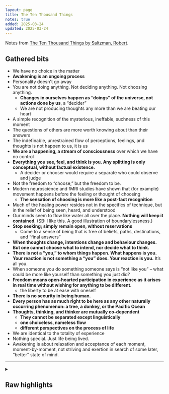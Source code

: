 ```yaml
---
layout: page
title: The Ten Thousand Things
notes: true
added: 2025-03-24
updated: 2025-03-24
---
```


Notes from [The Ten Thousand Things by Saltzman, Robert](https://www.goodreads.com/book/show/34355989-the-ten-thousand-things).

## Gathered bits

- We have no choice in the matter
- **Awakening is an ongoing process**
- Personality doesn't go away
- You are not doing anything. Not deciding anything. Not choosing anything.
    - **Changes in ourselves happen as “doings” of the universe, not actions done by us**, a “decider”
    - We are not producing thoughts any more than we are beating our heart
- A simple recognition of the mysterious, ineffable, suchness of this moment
- The questions of others are more worth knowing about than their answers
- The indefinable, unrestrained flow of perceptions, feelings, and thoughts is not happen to us, it is us
- **We are a happening, a stream of consciousness** over which we have no control
- **Everything you see, feel, and think is you. Any splitting is only conceptual, without factual existence.**
    - A decider or chooser would require a separate who could observe and judge
- Not the freedom to “choose,” but the freedom to be.
- Modern neuroscience and fMRI studies have shown that (for example) movement happens before the feeling or thought of choosing
    - **The sensation of choosing is more like a post-fact recognition**
- Much of the healing power resides not in the specifics of technique, but in the relief of being seen, heard, and understood
- Our minds seem to flow like water all over the place. **Nothing will keep it contained**. (SB: I like this. A good illustration of boundarylessness.)
- **Stop seeking; simply remain open, without reservations**
    - Come to a sense of being that is free of beliefs, paths, destinations, and “final answers”
- **When thoughts change, intentions change and behaviour changes. But one cannot choose what to intend, nor decide what to think.**
- **There is not a “you,” to whom things happen. What happens is you. Your reaction is not something a “you” does. Your reaction is you.** It’s all you.
- When someone you do something someone says is “not like you” – what could be more like yourself than something you just did?
- **Freedom means open-hearted participation in experience as it arises in real time without wishing for anything to be different.**
    - the liberty to be at ease with oneself
- **There is no security in being human.**
- **Every person has as much right to be here as any other naturally occurring phenomenon: a tree, a donkey, or the Pacific Ocean**
- **Thoughts, thinking, and thinker are mutually co-dependent**
    - **They cannot be separated except linguistically**
    - **one choiceless, nameless flow**
    - **different perspectives on the process of life**
- We are identical to the totality of experience
- Nothing special. Just life being lived.
- Awakening is about relaxation and acceptance of each moment, moment-by-moment, not striving and exertion in search of some later, “better” state of mind.

<hr>

<details>
<summary>
<h2>Raw highlights</h2>
</summary>
<div markdown="1">
### Chapter 1, Awakening And Behaviour

- I cannot do that assembling any more than I can digest food or circulate blood. I have no choice in the matter.
- I am well aware that what I see and feel is a concoction of some sort or another, but this world is the world I have, and so I, an apparent constituent of this world of mine, live in it and with it—not in a world of conjecture, supposition, and mysticism about ultimate matters, but here and now.
- Awakening, I say, never ends, and neither does personality.
- Personality comes upon us like fate, and is expressed and lived out naturally. In my understanding, the only modifications to this automatic expression arrive via outside influences. Changes happen along with the “doings” of the entire universe, not in obedience to the wishes of an apparent “decider.”
- that “not-knowing” is part and parcel of what I consider “awake.”
- Each moment is unique in its suchness—its essential character—come and gone like a lightning flash.

### Chapter 2, A Clean Slate

- a simple recognition of the mysterious, ineffable suchness of this moment. In that recognition, there is no thought of meditation, no practice of meditation, and no meditator or doer of anything else.
- All at once you see that you are not doing anything. Not deciding anything. Not choosing anything.
- That fantasy fades, leaving no exit from the inevitable, ceaseless stream of consciousness
- Your beliefs are your beliefs merely because you believe them, which indicates nothing about their facticity.
- For a mind free of beliefs, what is, is, regardless of interpretations others may try to impose upon this aliveness
- This does not mean avoiding hearing what the Buddha had to say, or Trungpa, whom I just mentioned, or others. But it is their questions that are worth knowing about, not their answers.

### Chapter 3, Awakening Never Ends

- The “I” who is replying to questions here is not a “person” at all, which is really only a legal and social designation, but an indefinable, unrestrained flow of perceptions, feelings, and thoughts. That flow is not happening to me. That flow is me. In the eyes of the world Robert may be a person, but to myself I am not a person, but a happening, a stream of consciousness over which I have no control.
- The perceived myself of this moment cannot and will not last into the next. As a social construction, yes; as a memory, perhaps; but as a genuine happening, no.

### Chapter 4, Thoughts Don’t Hang Me Up

- This is a question of seeing and understanding the falsity of the habitual, repetitive idea that one can decide to change and then effect that change through “will power.”
- a fiction, and so is the idea of a separate, detached myself who can observe, judge, and finally choose which motivations to follow and which to ignore. Everything you see, feel, and think is you. Any splitting is only conceptual, without factual existence.
- The only “reality” you can ever know is the totality of what you see, feel, and think right now—all of it.
- No one is making that. No one is doing that. It’s all of a piece and cannot be split.

### Chapter 5, Freedom From Unwanted Thoughts

- When the path peters out, and you find yourself alone and without assurances of anything, this aliveness, unmitigated, is apparent.
- I mean alone in the comprehension that your indefinable presence in this mysterious stream of energy we call “life” brings your world into being—not the world, but your world.
- As I am not producing thoughts any more than I am beating my heart, I do not control them either.
- You cannot escape from this moment. Where would you go? You must live with whatever you see, feel, and think.
thoughts have no staying power. A thought arises and passes away again naturally, just to be replaced by the next thought.

### Chapter 6, The Freedom To Be

- Since the advent of functional magnetic resonance imaging and other recent ways of studying the brain, it has become apparent that when one “chooses” to move a part of the body, the necessary preparations for executing that movement took place in the brain before—sometimes seconds before— there was a feeling or thought of choosing anything. So the sensation of choosing is really more like a recognition, after the fact, of unconscious occurrences than an actual choice.
- The deepest wellsprings of thought and action exist beyond our ken and beyond conscious control.
- not the freedom to “choose,” but the freedom to be.

### Chapter 7, I’m A Different Person Now

- saying that myself is always changing does not mean that myself is nonexistent,
- If locked into a point of view that sees oneself as the thinker of thoughts, it will never even occur to that myself that “myself” is also a thought,
- What you call your “grappling” with the idea of constant change is a kind of resistance to the fact of impermanence.
- the proper treatment for PTSD is not avoidance of triggers. Emotional avoidance is a symptom of PTSD, not a treatment for it. Dodging triggers may seem to create a feeling of comfort and safety, but therapists know that behavioural avoidance most often leads to a worsening of symptoms, not a healing of them.
- Much of the healing power, I have found, resides not in the specifics of technique, but in the relief of being seen, heard, and understood.

### Chapter 8, What Makes Us Unique?

- It is not “my” mind. I don’t own it. I cannot control it. It will not mind me. It seems to flow like water all over the place. Nothing will keep it contained.
- “myself in here and the world out there.” Hanging on to that schema could feel a good deal more secure than going exploring without a map.

### Chapter 9, A Dog With A Bone

- If you speak the language represented by those squiggles, a flow of images and ideas arises effortlessly.
- You don’t have to try to decipher the squiggles, or try to construct images and ideas from them; it just happens.
- The observer is the observed.
- Reality is all of a piece, so there is no question of accepting one part of it while rejecting another.
- You don’t have to do anything. Just remain open to situations, thoughts, and emotions, meeting each fresh moment without reservations. In that simplicity is the end of seeking.

### Chapter 11, The Hero’s Journey

- I do not honestly know what I am or where I am. The schematic diagrams are in shreds and tatters.
- There is no you who has thoughts—no homunculus sitting in the middle of your skull doing thinking. You are thoughts. You are feelings. You are perceptions. “You” are in no way separate from them, nor are you the owner of them. Without them, I say, “you” do not exist.
- Awake means appreciating the weather, whatever the atmospheric conditions.

### Chapter 12, Magical Thinking

coming to a sense of being that is free of beliefs, paths, destinations, and “final answers”

### Chapter 13, Killing The Buddha

- mutual co-dependence with everything else in the universe, and consequently has no more power to choose what to perceive, feel, or think, than a jellyfish has the power to swim against the tide.
- To be sure, when thoughts change, intentions change and behaviour changes. But one cannot choose what to intend, nor decide what to think.

### Chapter 14, There Is No “How” To Be Free

- freedom is a natural quality of mind that does not have to be earned or deserved, but only noticed and appreciated.
- Here and now, in this very moment, is where freedom exists, not in some imagined location farther along the imagined path.

### Chapter 15, Love And Fear—It’s All You

- There is not a “you,” to whom things happen. What happens is you. Your reaction is not something a “you” does. Your reaction is you. It’s all you.
- What does she mean “not like you?” What could be more like him than something he just did?
- Because we are so deeply conditioned socially, we fall readily into the illusion of a myself that is not a flow, but a fixed presence that persists over time,
- one is never fully in the know. That is the human condition.

### Chapter 16, No Security In Being Human

- you are not “of God” or “in God.” God—the idea—is in you.
- Freedom means open-hearted participation in experience as it arises in real time without wishing for anything to be different.
- There is no security in being human.

### Chapter 18, Awake Is Not A Super-Attainment

- the liberty to be at ease with oneself,
- one’s own perceptions, thoughts, and feelings which are neither “real” nor “unreal,” but simply exist.
- a thousand other earnest but limited forms of striving for what can be only temporary relief. Relief from what? Often just the annoying sense of imagined separation that gives rise to a nasty itching to achieve spiritually.

### Chapter 19, The Story I Tell Myself

- the story of searching for something extraordinary—something not this—contains an implicit negative judgment of one’s present “ordinary” condition, which, compared to the fantasized life filled with meaning and significance, must seem disappointing, boring, or worse.
- The entire concept of self-worth is nonsense. You have, I say, as much right to be here as any other naturally occurring phenomenon: a tree, a donkey, or the Pacific Ocean. You never asked to be here, and are under no obligation to justify your existence, or to find so-called “meaning” in living and breathing.

### Chapter 20, The Universe Begins Right Now

- “absorption without self-consciousness,” lasts only so long until self-consciousness returns. If that state were endless, there would be no one to speak of it.
- Thoughts, thinking, and thinker are mutually co-dependent.
- They cannot be separated except linguistically.

### Chapter 23, Choiceless Awareness

- It is the ground of your own being that is to be seen, not the ground of being of the Buddha or anyone else.
- As long as one clings to anything—teachings, teachers, religions, practices—whatever—there will be no freedom.
- Thoughts, the process of thinking, and “myself,” the thinker—comprise one choiceless, nameless flow.
- If you notice this flow—this stream of consciousness—you soon become aware that the thoughts you call “my thoughts” are neither yours, nor chosen, but simply arise on their own.

### Chapter 24, Being Quiet Internally

- If you read a book without examining its ideas skeptically as you read, then those ideas will become your new fixed ideas.
- No “myself” stands apart from events and phenomena as the “experiencer” of those occurrences. That myself is an illusion. One is not having experiences. One is identical to the totality of experience,

### Chapter 25, The Fantasy Of Permanence

whether a particular behaviour seems wholesome on a physical level or not, at root, it may still be aimed at repression of unwanted ideas.

### Chapter 26, Is Everyone In My Life Only An Illusion?

Thoughts and thinker are not two separate items, but two perspectives on the same process, which is the process of life.

### Chapter 27, Self-Pity

- We may have the illusion of choice, but not the actual power to choose.
- By awakening, I only mean noticing that no one is choosing anything.
- When the effort to escape from what is—from what actually exists, regardless of how one feels about it—comes to an end, and the fantasy of attaining something “better” ceases, one is awake. There is nothing hidden or esoteric about this.
- In each moment, what is can only be embraced as is, never made over to suit your desires.

### Chapter 28, You Didn’t Make It, But You Have To Eat It

- I may be accustomed to calling those thoughts and feelings “mine,” but are they? I don’t make them, nor do I choose them. They arise on their own, spontaneously coming to awareness whether I want them to or not.
- for many of us, as thoughts and feelings bubble up naturally and unbidden, a “me” quickly takes credit— or blames itself—for them, as if a self-directed, self-governing, autonomous myself somehow produced and controlled thoughts and feelings moment by moment, choosing and deciding what to think and feel, and what not to think or feel.
- This assumption of credit or culpability happens so quickly and so seamlessly that many of us never even notice it.

### Chapter 29, The Source Of Consciousness

nothing special. Just life being lived.

### Chapter 30, The Heart Sutra

“form is emptiness, emptiness is form” is not a truth to be learned and recited, but a didactic device aimed at loosening attachment to extreme conceptions of “reality” which are either naïvely materialistic (“the table I see exists exactly as I see it”) or dogmatically nihilistic (“nothing exists objectively at all; the material world is only an illusion”).

### Chapter 33, The Feeling Of I-ness

In trying to define “myself,” one suffers a complete and total lack of perspective—an absence, I mean, of any non-self vantage from which to regard the matter.

### Chapter 35, Why Do You Not Understand?

What if knower, knowing, and known are not three distinct items, but one and the same happening just called by different names depending upon point of view? What if knower, knowing, and known cannot be separated or distinguished from one another at all?

### Chapter 36, A Wild Fox Spirit

who is running the show here? If “myself” feels a desire it never actually decided to feel or chose to feel, but only noticed when the desire, whatever its ultimate source, bubbled naturally to the surface, how can that be called choosing?

### Chapter 38, Psychotherapy And Self-Realization

Charlotte Beck, a rare kind of teacher who would brook no airy-fairy otherworldliness.

### Chapter 39, Understanding Nothing

- When I say “freedom,” I do not mean happiness. Nor do I mean immunity from ordinary human suffering. I mean the equanimity and peace of mind that emerge in the light of the comprehension that in this moment things are as they are and cannot be any different, including what I think, what I feel, and how I see and understand myself and the world.
- Awakening is about relaxation and acceptance of each moment, moment-by-moment, not striving and exertion in search of some later, “better” state of mind.
</div>
</details>